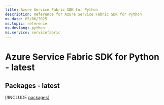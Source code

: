 ```yaml
---
title: Azure Service Fabric SDK for Python
description: Reference for Azure Service Fabric SDK for Python
ms.date: 05/06/2025
ms.topic: reference
ms.devlang: python
ms.service: servicefabric
---
```

# Azure Service Fabric SDK for Python - latest
## Packages - latest
[!INCLUDE [packages](service-fabric-index.md)]